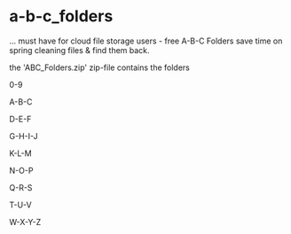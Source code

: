 # a-b-c_folders
... must have for cloud file storage users - free A-B-C Folders save time on spring cleaning files & find them back.

the 'ABC_Folders.zip' zip-file contains the folders 

0-9

A-B-C

D-E-F

G-H-I-J

K-L-M

N-O-P

Q-R-S

T-U-V

W-X-Y-Z


